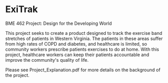 # ExiTrak
BME 462 Project: Design for the Developing World

This project seeks to create a product designed to track the exercise band stretches of patients in Western Virginia.
The patients in these areas suffer from high rates of COPD and diabetes, and healthcare is limited, so community workers prescribe patients exercises to do at home.
With this project, healthcare workers can keep their patients accountable and improve the community's quality of life.

Please see Project_Explanation.pdf for more details on the background of the project.
